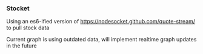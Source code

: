 ### Stocket ###

Using an es6-ified version of https://nodesocket.github.com/quote-stream/ to pull stock data

Current graph is using outdated data, will implement realtime graph updates in the future
